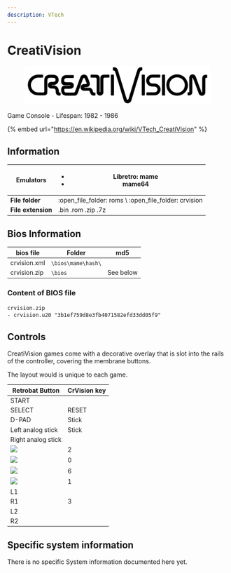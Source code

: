 ```yaml
---
description: VTech
---
```


# CreatiVision

<figure><img src="https://raw.githubusercontent.com/fabricecaruso/es-theme-carbon/52ff37c9e265587d006945a2ba695b5a962b3a3d/art/logos/creativision.svg" alt=""><figcaption></figcaption></figure>

Game Console - Lifespan: 1982 - 1986

{% embed url="https://en.wikipedia.org/wiki/VTech_CreatiVision" %}

## Information

| **Emulators**      | <ul><li>Libretro: mame</li><li>mame64</li></ul>           |
| ------------------ | --------------------------------------------------------- |
| **File folder**    | :open\_file\_folder: roms \ :open\_file\_folder: crvision |
| **File extension** | .bin .rom .zip .7z                                        |

## Bios Information

| bios file    | Folder             | md5       |
| ------------ | ------------------ | --------- |
| crvision.xml | `\bios\mame\hash\` |           |
| crvision.zip | `\bios`            | See below |

### Content of BIOS file

```
crvision.zip
- crvision.u20 "3b1ef759d8e3fb4071582efd33dd05f9"
```

## Controls

CreatiVision games come with a decorative overlay that is slot into the rails of the controller, covering the membrane buttons.&#x20;

The layout would is unique to each game.

| Retrobat Button                                          | CrVision key |
| -------------------------------------------------------- | ------------ |
| START                                                    |              |
| SELECT                                                   | RESET        |
| D-PAD                                                    | Stick        |
| Left analog stick                                        | Stick        |
| Right analog stick                                       |              |
| ![](<../../../../.gitbook/assets/image (2) (1) (1).png>) | 2            |
| ![](<../../../../.gitbook/assets/image (1) (2) (1).png>) | 0            |
| ![](<../../../../.gitbook/assets/image (4) (1).png>)     | 6            |
| ![](<../../../../.gitbook/assets/image (3) (1) (2).png>) | 1            |
| L1                                                       |              |
| R1                                                       | 3            |
| L2                                                       |              |
| R2                                                       |              |

## Specific system information

There is no specific System information documented here yet.
